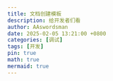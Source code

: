 ```yaml
---
title: 文档创建模板
description: 给开发者们看
author: AAswordsman
date: 2025-02-05 13:21:00 +0800
categories: [调试]
tags: [开发]
pin: true
math: true
mermaid: true
---
```


<style>
.item-image {
  image-rendering: crisp-edges;
  image-rendering: pixelated;
  width: 78px;
  height: 78px;
  /* border: 1px solid grey;  */
}
.center {
  width: auto;
  display: table;
  margin-left: auto;
  margin-right: auto;
}
.item-card {
    display: inline-block;
    outline: 1px solid #ffffff;
    width: 300px;
    margin-right: 15px;
    margin-left: 15px;
    margin-bottom: 20px;
    max-width: 300px;
    flex: 1;
}

.card-wrapper {
    border: 1px solid #000;
    padding: 20px;
    text-align: center;
}

.item-title {
    font-weight: bold;
    font-size: 125%;
    margin-bottom: 15px;
}

.item-subtitle {
    color: #9d9d9d;
}

.item-description {
    border-top: 1px solid #000;
    border-bottom: 1px solid #000;
    outline: 1px solid #ffffff;
    padding: 15px;
    margin: 15px;
}

.stats-table {
    text-align: left;
    width: auto;
    display: inline-table;
    margin: auto;
    
}

.positive-stat {
    color:#26bf6b;
}

.card-wrap {
  display: flex;
  flex-wrap: wrap;
  justify-content: center;
}
</style>

<div class="card-wrap" id="item-container"></div> <!-- 容器 -->

<script>
const items = {
  "items": [
    {
      "title": "绝对零度",
      "subtitle": "Absolute Zero",
      "image": "/images/textures/items/absolute_zero.png",
      "description": "lly最喜欢的<br>",
      "table":{
        "物品ID":"dec:absolute_zero",
        "物品类型":"近战武器-武士刀",
        "基础攻击力":"11",
        "最大耐久值":"1098",
        "特殊加成":"基础移动速度<span class=\"positive-stat\">基础移动速度+30%</span>"
      }
    },
    {
      "title": "绝对一度",
      "subtitle": "Absolute One",
      "image": "/images/textures/items/absolute_zero_old.png",
      "description": "lly最喜欢的<br>",
      "table":{
        "物品ID":"dec:absolute_zero",
        "物品类型":"近战武器-武士刀",
        "基础攻击力":"-11",
        "最大耐久值":"1",
        "特殊加成":"基础移动速度<span class=\"nagetive-stat\">基础移动速度-30%</span>"
      }
    }
  ]
};

// 动态生成HTML
function generateItemCard(item) {
  return `
  <div class="item-card">
    <div class="card-wrapper">
      <div class="item-title">
        ${item.title} <span class="item-subtitle">(${item.subtitle})</span>
      </div>
      <img src="${item.image}" class="item-image">
      <div class="item-description">${item.description}</div>
      <table class="stats-table">
        ${Object.entries(item.table).map(([key, val]) => `
          <tr>
            <td>${key}</td>
            <td>${val}</td>
          </tr>
        `).join('')}
      </table>
    </div>
  </div>
  `;
}

document.getElementById('item-container').innerHTML = 
  items.items.map(item => generateItemCard(item)).join('');
</script>
